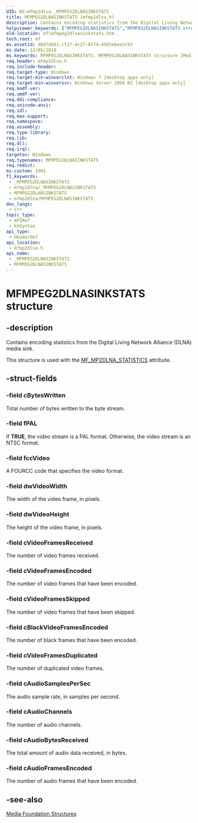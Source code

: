```yaml
---
UID: NS:mfmp2dlna._MFMPEG2DLNASINKSTATS
title: MFMPEG2DLNASINKSTATS (mfmp2dlna.h)
description: Contains encoding statistics from the Digital Living Network Alliance (DLNA) media sink.
helpviewer_keywords: ["MFMPEG2DLNASINKSTATS","MFMPEG2DLNASINKSTATS structure [Media Foundation]","mf.mfmpeg2dlnasinkstats","mfmp2dlna/MFMPEG2DLNASINKSTATS"]
old-location: mf\mfmpeg2dlnasinkstats.htm
tech.root: mf
ms.assetid: 40d7db61-cf27-4c27-8774-d565ebee2c93
ms.date: 12/05/2018
ms.keywords: MFMPEG2DLNASINKSTATS, MFMPEG2DLNASINKSTATS structure [Media Foundation], mf.mfmpeg2dlnasinkstats, mfmp2dlna/MFMPEG2DLNASINKSTATS
req.header: mfmp2dlna.h
req.include-header: 
req.target-type: Windows
req.target-min-winverclnt: Windows 7 [desktop apps only]
req.target-min-winversvr: Windows Server 2008 R2 [desktop apps only]
req.kmdf-ver: 
req.umdf-ver: 
req.ddi-compliance: 
req.unicode-ansi: 
req.idl: 
req.max-support: 
req.namespace: 
req.assembly: 
req.type-library: 
req.lib: 
req.dll: 
req.irql: 
targetos: Windows
req.typenames: MFMPEG2DLNASINKSTATS
req.redist: 
ms.custom: 19H1
f1_keywords:
 - _MFMPEG2DLNASINKSTATS
 - mfmp2dlna/_MFMPEG2DLNASINKSTATS
 - MFMPEG2DLNASINKSTATS
 - mfmp2dlna/MFMPEG2DLNASINKSTATS
dev_langs:
 - c++
topic_type:
 - APIRef
 - kbSyntax
api_type:
 - HeaderDef
api_location:
 - mfmp2dlna.h
api_name:
 - _MFMPEG2DLNASINKSTATS
 - MFMPEG2DLNASINKSTATS
---
```


# MFMPEG2DLNASINKSTATS structure


## -description

Contains encoding statistics from the Digital Living Network Alliance (DLNA) media sink.

This structure is used with the <a href="/windows/desktop/medfound/mf-mp2dlna-statistics">MF_MP2DLNA_STATISTICS</a> attribute.

## -struct-fields

### -field cBytesWritten

Total number of bytes written to the byte stream.

### -field fPAL

If <b>TRUE</b>, the video stream is a PAL format. Otherwise, the video stream is an NTSC format.

### -field fccVideo

A FOURCC code that specifies the video format.

### -field dwVideoWidth

The width of the video frame, in pixels.

### -field dwVideoHeight

The height of the video frame, in pixels.

### -field cVideoFramesReceived

The number of video frames received.

### -field cVideoFramesEncoded

The number of video frames that have been encoded.

### -field cVideoFramesSkipped

The number of video frames that have been skipped.

### -field cBlackVideoFramesEncoded

The number of black frames that have been encoded.

### -field cVideoFramesDuplicated

The number of duplicated video frames.

### -field cAudioSamplesPerSec

The audio sample rate, in samples per second.

### -field cAudioChannels

The number of audio channels.

### -field cAudioBytesReceived

The total amount of audio data received, in bytes.

### -field cAudioFramesEncoded

The number of audio frames that have been encoded.

## -see-also

<a href="/windows/desktop/medfound/media-foundation-structures">Media Foundation Structures</a>

